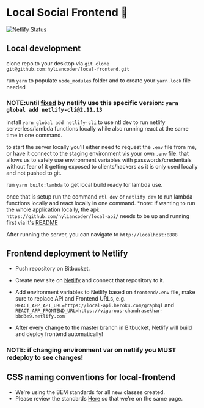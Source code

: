 # Local Social Frontend 🐧

[![Netlify Status](https://api.netlify.com/api/v1/badges/83c50317-9af2-4c3c-a396-3e2b1b4a25b1/deploy-status)](https://app.netlify.com/sites/vigorous-chandrasekhar-bbd3e9/deploys)

## Local development

clone repo to your desktop via `git clone git@github.com:hyliancoder/local-frontend.git`

run `yarn` to populate `node_modules` folder and to create your `yarn.lock` file needed

### NOTE:until [fixed](https://github.com/netlify/cli/issues/659) by netlify use this specific version: `yarn global add netlify-cli@2.11.13`

install `yarn global add netlify-cli` to use ntl dev to run netlify serverless/lambda functions locally while also running react at the same time in one command.

to start the server locally you'll either need to request the `.env` file from me, or have it connect to the staging environment vis your own `.env` file. that allows us to safely use environment variables with passwords/credentials without fear of it getting exposed to clients/hackers as it is only used locally and not pushed to git.

run `yarn build:lambda` to get local build ready for lambda use.

once that is setup run the command `ntl dev` or `netlify dev` to run lambda functions locally and react locally in one command. \*note: if wanting to run the whole application locally, the api: `https://github.com/hyliancoder/local-api/` needs to be up and running first via it's [README](https://github.com/hyliancoder/local-api/src/master/README.md)

After running the server, you can navigate to `http://localhost:8888`

## Frontend deployment to Netlify

- Push repository on Bitbucket.
- Create new site on [Netlify](https://www.netlify.com/) and connect that repository to it.
- Add environment variables to Netlify based on `frontend/.env` file, make sure to replace API and Frontend URLs, e.g. `REACT_APP_API_URL=https://local-api.heroku.com/graphql` and `REACT_APP_FRONTEND_URL=https://vigorous-chandrasekhar-bbd3e9.netlify.com`

- After every change to the master branch in Bitbucket, Netlify will build and deploy frontend automatically!

### NOTE: if changing environment var on netlify you MUST redeploy to see changes!

## CSS naming conventions for local-frontend

- We're using the BEM standards for all new classes created.
- Please review the standards [Here](http://getbem.com/) so that we're on the same page.

